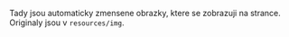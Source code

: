 Tady jsou automaticky zmensene obrazky, ktere se zobrazuji na strance.
Originaly jsou v `resources/img`.
